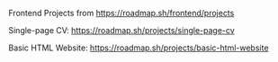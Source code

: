 Frontend Projects from https://roadmap.sh/frontend/projects

Single-page CV: https://roadmap.sh/projects/single-page-cv

Basic HTML Website: https://roadmap.sh/projects/basic-html-website
